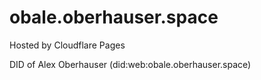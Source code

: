 # obale.oberhauser.space

Hosted by Cloudflare Pages

DID of Alex Oberhauser (did:web:obale.oberhauser.space)
